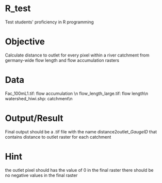 # R_test
Test students' proficiency in R programming

# Objective
Calculate distance to outlet for every pixel within a river catchment from germany-wide flow length and flow accumulation rasters

# Data
Fac_100mL1.tif: flow accumulation \n
flow_length_large.tif: flow length\n
watershed_hiwi.shp: catchment\n

# Output/Result
Final output should be a .tif file with the name distance2outlet_*GaugeID* that contains distance to outlet raster for each catchment

# Hint
the outlet pixel should has the value of 0 in the final raster there should be no negative values in the final raster

